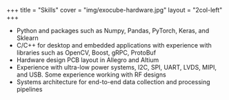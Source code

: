 +++
title = "Skills"
cover = "img/exocube-hardware.jpg"
layout = "2col-left"
+++

- Python and packages such as Numpy, Pandas, PyTorch, Keras, and Sklearn
- C/C++ for desktop and embedded applications with experience with libraries such as OpenCV, Boost, gRPC, ProtoBuf
- Hardware design PCB layout in Allegro and Altium
- Experience with ultra-low power systems, I2C, SPI, UART, LVDS, MIPI, and USB. Some experience working with RF designs
- Systems architecture for end-to-end data collection and processing pipelines
